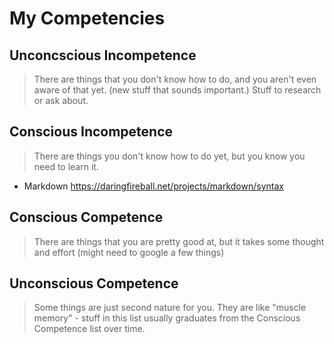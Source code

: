 

# My Competencies


## Unconcscious Incompetence
> There are things that you don't know how to do, and you aren't even aware of that yet. (new stuff that sounds important.) Stuff to research or ask about.

## Conscious Incompetence
> There are things you don't know how to do yet, but you know you need to learn it.

- Markdown https://daringfireball.net/projects/markdown/syntax


## Conscious Competence
> There are things that you are pretty good at, but it takes some thought and effort (might need to google a few things)

## Unconscious Competence
> Some things are just second nature for you. They are like "muscle memory" - stuff in this list usually graduates from the Conscious Competence list over time.
